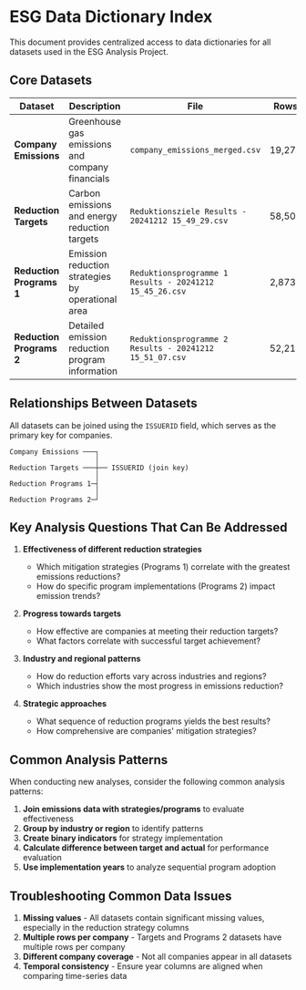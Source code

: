 # ESG Data Dictionary Index

This document provides centralized access to data dictionaries for all datasets used in the ESG Analysis Project.

## Core Datasets

| Dataset | Description | File | Rows | Companies | Documentation |
|---------|-------------|------|------|-----------|---------------|
| **Company Emissions** | Greenhouse gas emissions and company financials | `company_emissions_merged.csv` | 19,276 | 19,276 | [Data Dictionary](company_emissions_data.md) |
| **Reduction Targets** | Carbon emissions and energy reduction targets | `Reduktionsziele Results - 20241212 15_49_29.csv` | 58,501 | 7,226 | [Data Dictionary](targets_data.md) |
| **Reduction Programs 1** | Emission reduction strategies by operational area | `Reduktionsprogramme 1 Results - 20241212 15_45_26.csv` | 2,873 | 2,873 | [Data Dictionary](programs1_data.md) |
| **Reduction Programs 2** | Detailed emission reduction program information | `Reduktionsprogramme 2 Results - 20241212 15_51_07.csv` | 52,217 | 7,388 | [Data Dictionary](programs2_data.md) |

## Relationships Between Datasets

All datasets can be joined using the `ISSUERID` field, which serves as the primary key for companies.

```
Company Emissions ───┐
                     │
Reduction Targets ───┼── ISSUERID (join key)
                     │
Reduction Programs 1─┤
                     │
Reduction Programs 2─┘
```

## Key Analysis Questions That Can Be Addressed

1. **Effectiveness of different reduction strategies**
   - Which mitigation strategies (Programs 1) correlate with the greatest emissions reductions?
   - How do specific program implementations (Programs 2) impact emission trends?

2. **Progress towards targets**
   - How effective are companies at meeting their reduction targets?
   - What factors correlate with successful target achievement?

3. **Industry and regional patterns**
   - How do reduction efforts vary across industries and regions?
   - Which industries show the most progress in emissions reduction?

4. **Strategic approaches**
   - What sequence of reduction programs yields the best results?
   - How comprehensive are companies' mitigation strategies?

## Common Analysis Patterns

When conducting new analyses, consider the following common analysis patterns:

1. **Join emissions data with strategies/programs** to evaluate effectiveness
2. **Group by industry or region** to identify patterns 
3. **Create binary indicators** for strategy implementation
4. **Calculate difference between target and actual** for performance evaluation
5. **Use implementation years** to analyze sequential program adoption


## Troubleshooting Common Data Issues

1. **Missing values** - All datasets contain significant missing values, especially in the reduction strategy columns
2. **Multiple rows per company** - Targets and Programs 2 datasets have multiple rows per company
3. **Different company coverage** - Not all companies appear in all datasets
4. **Temporal consistency** - Ensure year columns are aligned when comparing time-series data 